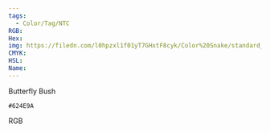 ```yaml
---
tags:
  - Color/Tag/NTC
RGB:
Hex:
img: https://filedn.com/l0hpzxl1f01yT7GHxtF8cyk/Color%20Snake/standard_csv_to_svg/%23/624E9A.svg
CMYK:
HSL:
Name:
---
```

Butterfly Bush
```palette
#624E9A
```
RGB
